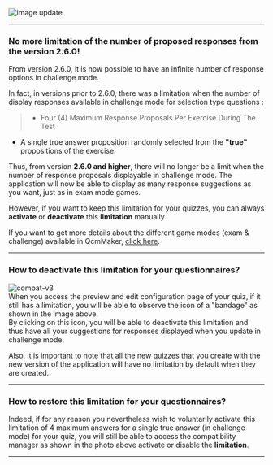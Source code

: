 
![image update][image]  

---

### No more limitation of the number of proposed responses from the version 2.6.0!
From version 2.6.0, it is now possible to have an infinite number of response options in challenge mode.  

In fact, in versions prior to 2.6.0, there was a limitation when the number of display responses available in challenge mode for selection type questions :   
>* Four (4) Maximum Response Proposals Per Exercise During The Test
* A single true answer proposition randomly selected from the **"true"** propositions of the exercise.

Thus, from version **2.6.0 and higher**, there will no longer be a limit when the number of response proposals displayable in challenge mode. The application will now be able to display as many response suggestions as you want, just as in exam mode games.

However, if you want to keep this limitation for your quizzes, you can always **activate** or **deactivate** this **limitation** manually.  

If you want to get more details about the different game modes (exam & challenge) available in QcmMaker, [click here][play_modes].  

---

### How to deactivate this limitation for your questionnaires?
![compat-v3][compat_icon_image]  
When you access the preview and edit configuration page of your quiz, if it still has a limitation, you will be able to observe the icon of a "bandage" as shown in the image above.  
By clicking on this icon, you will be able to deactivate this limitation and thus have all your suggestions for responses displayed when you update in challenge mode.

Also, it is important to note that all the new quizzes that you create with the new version of the application will have no limitation by default when they are created..

---

### How to restore this limitation for your questionnaires?
Indeed, if for any reason you nevertheless wish to voluntarily activate this limitation of 4 maximum answers for a single true answer (in challenge mode) for your quiz, you will still be able to access the compatibility manager as shown in the photo above activate or disable the **limitation**.  


---

[details_compatv3]: https://qcmmaker.qmakertech.com/documentations/compat-v3/readme.md
[compat_icon_image]: https://qcmmaker.qmakertech.com/documentations/compat-v3/resources/compatv3_patch.png
[play_modes]: https://qcmmaker.qmakertech.com/documentations/play-modes/body-FR.md
[details_pro]: https://qcmmaker.qmakertech.com/documentations/advantages-qcmmaker-pro/body.md
[pro_qcm_file]: https://qcmmaker.qmakertech.com/qcmfiles/Just_for_fun.qcm
[GooglePlayPro]: https://play.google.com/store/apps/details?id=com.qmaker.qcm.maker
[GooglePlay]: https://play.google.com/store/apps/details?id=com.devup.qcm.maker
[image]: https://qcmmaker.qmakertech.com/notifications/app-update/resources/upgrade2.png
[apk]: https://qcmmaker.qmakertech.com/notifications/app-update/resources/qcmmaker-release.ap
